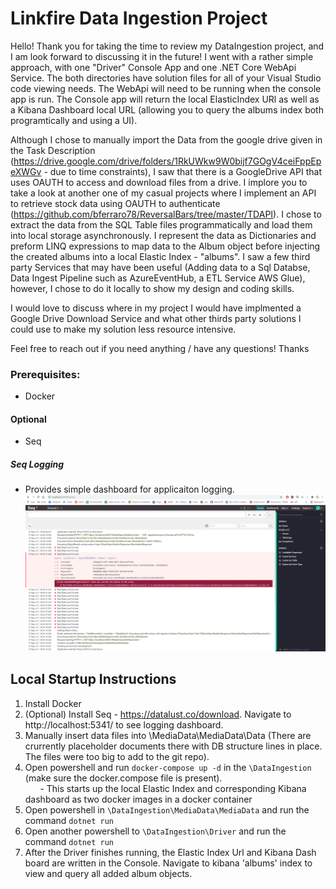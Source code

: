 # Linkfire Data Ingestion Project

Hello! Thank you for taking the time to review my DataIngestion project, and I am look forward to discussing it in the future!
I went with a rather simple approach, with one "Driver" Console App and one .NET Core WebApi Service. The both directories have solution files for all of your Visual Studio code viewing needs. The WebApi will need to be running when the console app is run. The Console app will return the local ElasticIndex URl as well as a Kibana Dashboard local URL (allowing you to query the albums index both programtically and using a UI). 

Although I chose to manually import the Data from the google drive given in the Task Description (https://drive.google.com/drive/folders/1RkUWkw9W0bijf7GOgV4ceiFppEpeXWGv - due to time constraints), I saw that there is a GoogleDrive API that uses OAUTH to access and download files from a drive. I implore you to take a look at another one of my casual projects where I implement an API to retrieve stock data using OAUTH to authenticate (https://github.com/bferraro78/ReversalBars/tree/master/TDAPI). I chose to extract the data from the SQL Table files programmatically and load them into local storage asynchronously. I represent the data as Dictionaries and preform LINQ expressions to map data to the Album object before injecting the created albums into a local Elastic Index - "albums". I saw a few third party Services that may have been useful (Adding data to a Sql Databse, Data Ingest Pipeline such as AzureEventHub, a ETL Service AWS Glue), however, I chose to do it locally to show my design and coding skills. 

I would love to discuss where in my project I would have implmented a Google Drive Download Service and what other thirds party solutions I could use to make my solution less resource intensive.

Feel free to reach out if you need anything / have any questions!
Thanks 

### Prerequisites:
- Docker
#### Optional
- Seq

##### Seq Logging
- Provides simple dashboard for applicaiton logging. 
![Seq Logging Dashboard](https://github.com/bferraro78/DataIngestion/blob/master/ReadmeMarkup/Seq.PNG)


## Local Startup Instructions
1. Install Docker
2. (Optional) Install Seq - https://datalust.co/download. Navigate to http://localhost:5341/ to see logging dashboard.
3. Manually insert data files into \MediaData\MediaData\Data (There are crurrently placeholder documents there with DB structure lines in place. The files were too big to add to the git repo).
4. Open powershell and run `docker-compose up -d` in the `\DataIngestion` (make sure the docker.compose file is present).
<br>&nbsp;&nbsp;&nbsp;&nbsp;&nbsp; - This starts up the local Elastic Index and corresponding Kibana dashboard as two docker images in a docker container
5. Open powershell in `\DataIngestion\MediaData\MediaData` and run the command `dotnet run`
6. Open another powershell to `\DataIngestion\Driver` and run the command `dotnet run`
7. After the Driver finishes running, the Elastic Index Url and Kibana Dash board are written in the Console. Navigate to kibana 'albums' index to view and query all added album objects. 
